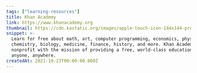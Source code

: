 ```yaml
---
tags: ["learning-resources"]
title: Khan Academy
link: https://www.khanacademy.org
thumbnail: https://cdn.kastatic.org/images/apple-touch-icon-144x144-precomposed.new.png
snippet: >-
  Learn for free about math, art, computer programming, economics, physics,
  chemistry, biology, medicine, finance, history, and more. Khan Academy is a
  nonprofit with the mission of providing a free, world-class education for
  anyone, anywhere.
createdAt: 2021-10-23T00:00:00.000Z
---
```

